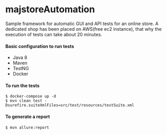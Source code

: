 # majstoreAutomation
Sample framework for automatic GUI and API tests for an online store. 
A dedicated shop has been placed on AWS(free ec2 instance), that why the execution of tests can take about 20 minutes. 
#### Basic configuration to run tests
* Java 8 
* Maven
* TestNG
* Docker 

#### To run the tests
```shell script
$ docker-compose up -d
$ mvn clean test -Dsurefire.suiteXmlFiles=src/test/resources/testSuite.xml

```
#### To generate a report 
```shell script
$ mvn allure:report
```
